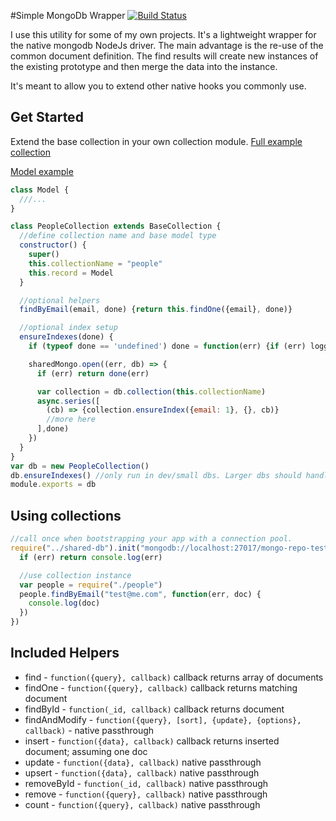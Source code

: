 #Simple MongoDb Wrapper
[![Build Status](https://travis-ci.org/IWSLLC/mongo-repo.svg?branch=master)](https://travis-ci.org/IWSLLC/mongo-repo)


I use this utility for some of my own projects. It's a lightweight wrapper for the native mongodb NodeJs driver. The main advantage is the re-use of the common document definition. The find results will create new instances of the existing prototype and then merge the data into the instance.

It's meant to allow you to extend other native hooks you commonly use.

## Get Started
Extend the base collection in your own collection module. [Full example collection](./blob/master/examples/collection-people.js)

[Model example](./blob/master/examples/model-person.js)

```javascript
class Model {
  ///...
}

class PeopleCollection extends BaseCollection {
  //define collection name and base model type
  constructor() {
    super()
    this.collectionName = "people"
    this.record = Model
  }

  //optional helpers
  findByEmail(email, done) {return this.findOne({email}, done)}

  //optional index setup
  ensureIndexes(done) {
    if (typeof done == 'undefined') done = function(err) {if (err) logger.log(err)}

    sharedMongo.open((err, db) => {
      if (err) return done(err)

      var collection = db.collection(this.collectionName)
      async.series([
        (cb) => {collection.ensureIndex({email: 1}, {}, cb)}
        //more here
      ],done)
    })
  }
}
var db = new PeopleCollection()
db.ensureIndexes() //only run in dev/small dbs. Larger dbs should handle indexes more delicately.
module.exports = db
```

## Using collections
```javascript
//call once when bootstrapping your app with a connection pool.
require("../shared-db").init("mongodb://localhost:27017/mongo-repo-test", (err) => {
  if (err) return console.log(err)

  //use collection instance
  var people = require("./people")
  people.findByEmail("test@me.com", function(err, doc) {
    console.log(doc)
  })
})
```

## Included Helpers
 - find          - `function({query}, callback)` callback returns array of documents
 - findOne       - `function({query}, callback)` callback returns matching document
 - findById      - `function(_id, callback)` callback returns document
 - findAndModify - `function({query}, [sort], {update}, {options}, callback)` - native passthrough
 - insert        - `function({data}, callback)`  callback returns inserted document; assuming one doc
 - update        - `function({data}, callback)`  native passthrough
 - upsert        - `function({data}, callback)`  native passthrough
 - removeById    - `function(_id, callback)` native passthrough
 - remove        - `function({query}, callback)` native passthrough
 - count         - `function({query}, callback)` native passthrough
